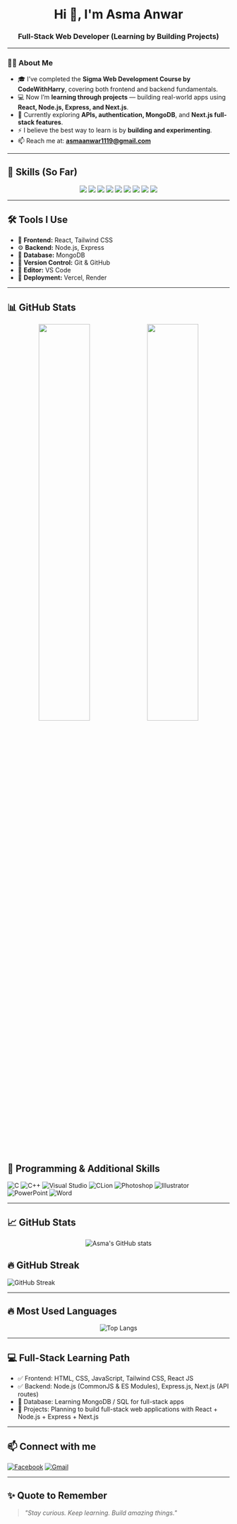 <h1 align="center">Hi 👋, I'm Asma Anwar</h1>
<h3 align="center">Full-Stack Web Developer (Learning by Building Projects)</h3>

---

### 👩‍💻 About Me

- 🎓 I’ve completed the **Sigma Web Development Course by CodeWithHarry**, covering both frontend and backend fundamentals.  
- 💻 Now I’m **learning through projects** — building real-world apps using **React, Node.js, Express, and Next.js**.  
- 🌱 Currently exploring **APIs, authentication, MongoDB**, and **Next.js full-stack features**.  
- ⚡ I believe the best way to learn is by **building and experimenting**.  
- 📫 Reach me at: **asmaanwar1119@gmail.com**

---

## 🧠 Skills (So Far)

<p align="center">
  <img src="https://img.shields.io/badge/HTML5-E34F26?style=flat&logo=html5&logoColor=white" />
  <img src="https://img.shields.io/badge/CSS3-1572B6?style=flat&logo=css3&logoColor=white" />
  <img src="https://img.shields.io/badge/JavaScript-F7DF1E?style=flat&logo=javascript&logoColor=black" />
  <img src="https://img.shields.io/badge/TailwindCSS-38B2AC?style=flat&logo=tailwind-css&logoColor=white" />
  <img src="https://img.shields.io/badge/React-20232A?style=flat&logo=react&logoColor=61DAFB" />
  <img src="https://img.shields.io/badge/Node.js-339933?style=flat&logo=nodedotjs&logoColor=white" />
  <img src="https://img.shields.io/badge/Express.js-000000?style=flat&logo=express&logoColor=white" />
  <img src="https://img.shields.io/badge/Next.js-000000?style=flat&logo=nextdotjs&logoColor=white" />
  <img src="https://img.shields.io/badge/MongoDB-4EA94B?style=flat&logo=mongodb&logoColor=white" />
</p>

---

## 🛠 Tools I Use

- 🧩 **Frontend:** React, Tailwind CSS  
- ⚙️ **Backend:** Node.js, Express  
- 💾 **Database:** MongoDB  
- 🧠 **Version Control:** Git & GitHub  
- 🧰 **Editor:** VS Code  
- 🚀 **Deployment:** Vercel, Render  

---

## 📊 GitHub Stats

<p align="center">
  <img width="48%" src="https://github-readme-stats.vercel.app/api?username=AsmaAnwar05&show_icons=true&theme=tokyonight" />
  <img width="48%" src="https://github-readme-streak-stats.herokuapp.com/?user=AsmaAnwar05&theme=tokyonight" />
</


---

## 🧰 Programming & Additional Skills

![C](https://img.shields.io/badge/C-00599C?style=flat&logo=c&logoColor=white)
![C++](https://img.shields.io/badge/C++-00599C?style=flat&logo=c%2B%2B&logoColor=white)
![Visual Studio](https://img.shields.io/badge/Visual_Studio-5C2D91?style=flat&logo=visual-studio&logoColor=white)
![CLion](https://img.shields.io/badge/CLion-000000?style=flat&logo=clion&logoColor=white)
![Photoshop](https://img.shields.io/badge/Photoshop-31A8FF?style=flat&logo=adobe-photoshop&logoColor=white)
![Illustrator](https://img.shields.io/badge/Illustrator-FF9A00?style=flat&logo=adobe-illustrator&logoColor=white)
![PowerPoint](https://img.shields.io/badge/PowerPoint-D24726?style=flat&logo=microsoft-powerpoint&logoColor=white)
![Word](https://img.shields.io/badge/Word-2B579A?style=flat&logo=microsoft-word&logoColor=white)

---

## 📈 GitHub Stats

<p align="center">
  <img src="https://github-readme-stats.vercel.app/api?username=AsmaAnwar05&show_icons=true&theme=radical" alt="Asma's GitHub stats" />
</p>




## 🔥 GitHub Streak

![GitHub Streak](https://streak-stats.demolab.com/?user=AsmaAnwar05&theme=radical&date_format=j%20M%5B%20Y%5D)

---

## 🔥 Most Used Languages

<p align="center">
  <img src="https://github-readme-stats.vercel.app/api/top-langs/?username=AsmaAnwar05&layout=compact&theme=radical" alt="Top Langs" />
</p>

---

## 💻 Full-Stack Learning Path

- ✅ Frontend: HTML, CSS, JavaScript, Tailwind CSS, React JS  
- ✅ Backend: Node.js (CommonJS & ES Modules), Express.js, Next.js (API routes)  
- 🔄 Database: Learning MongoDB / SQL for full-stack apps  
- 📂 Projects: Planning to build full-stack web applications with React + Node.js + Express + Next.js  

---

## 📫 Connect with me

[![Facebook](https://img.shields.io/badge/Facebook-1877F2?style=flat&logo=facebook&logoColor=white)](https://www.facebook.com/share/1KF3R5W7LJ/?mibextid=wwXIfr)
[![Gmail](https://img.shields.io/badge/Gmail-D14836?style=flat&logo=gmail&logoColor=white)](mailto:asmaanwar1119@gmail.com)

---

## ✨ Quote to Remember

> *"Stay curious. Keep learning. Build amazing things."*
